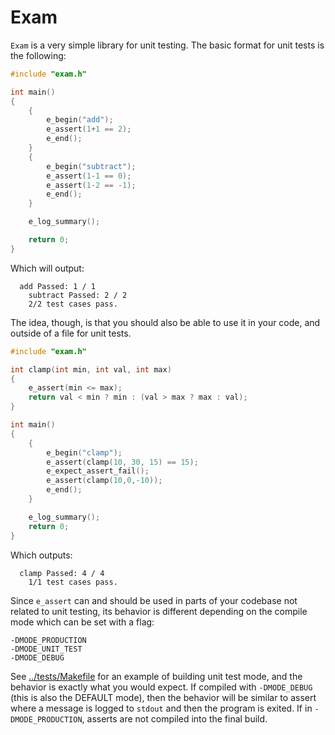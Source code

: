 # Exam

`Exam` is a very simple library for unit testing. The basic format for unit tests is the following:

```c
#include "exam.h"

int main()
{
    {
        e_begin("add");
        e_assert(1+1 == 2);
        e_end();
    }
    {
        e_begin("subtract");
        e_assert(1-1 == 0);
        e_assert(1-2 == -1);
        e_end();
    }

    e_log_summary();

    return 0;
}
```

Which will output:

```
  add Passed: 1 / 1
	subtract Passed: 2 / 2
	2/2 test cases pass.
```

The idea, though, is that you should also be able to use it in your code, and outside of a file for unit tests.

```c
#include "exam.h"

int clamp(int min, int val, int max)
{
    e_assert(min <= max);
    return val < min ? min : (val > max ? max : val);
}

int main()
{
    {
        e_begin("clamp");
        e_assert(clamp(10, 30, 15) == 15);
        e_expect_assert_fail();
        e_assert(clamp(10,0,-10));
        e_end();
    }

    e_log_summary();
    return 0;
}
```

Which outputs:

```
  clamp Passed: 4 / 4
	1/1 test cases pass.
```

Since `e_assert` can and should be used in parts of your codebase not related to unit testing, its behavior is different depending on the compile mode which can be set with a flag:

```
-DMODE_PRODUCTION
-DMODE_UNIT_TEST
-DMODE_DEBUG
```

See [../tests/Makefile](../tests/Makefile) for an example of building unit test mode, and the behavior is exactly what you would expect. If compiled with `-DMODE_DEBUG` (this is also the DEFAULT mode), then the behavior will be similar to assert where a message is logged to `stdout` and then the program is exited. If in `-DMODE_PRODUCTION`, asserts are not compiled into the final build.
